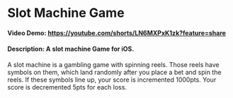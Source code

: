 # Slot Machine Game
#### Video Demo: <https://youtube.com/shorts/LN6MXPxK1zk?feature=share>
#### Description: A slot machine Game for iOS.

A slot machine is a gambling game with spinning reels. Those reels have symbols on them, which land randomly after you place a bet and spin the reels. If these symbols line up, your score is incremented 1000pts. Your score is decremented 5pts for each loss.
